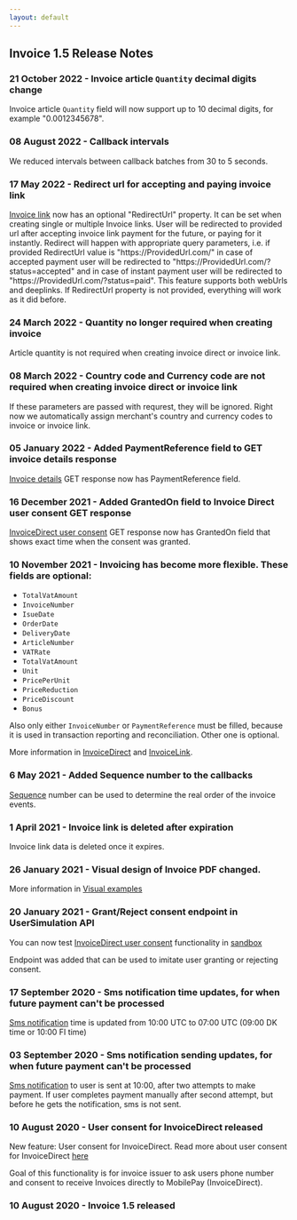 ```yaml
---
layout: default
---
```


## Invoice 1.5 Release Notes

### <a name="response_code"></a> 21 October 2022 - Invoice article <code>Quantity</code> decimal digits change
Invoice article <code>Quantity</code> field will now support up to 10 decimal digits, for example "0.0012345678".

### <a name="response_code"></a> 08 August 2022 - Callback intervals

We reduced intervals between callback batches from 30 to 5 seconds.

### <a name="response_code"></a> 17 May 2022 - Redirect url for accepting and paying invoice link

[Invoice link](https://mobilepaydev.github.io/MobilePay-Invoice/api_reference#link) now has an optional "RedirectUrl" property. It can be set when creating single or multiple Invoice links. User will be redirected to provided url after accepting invoice link payment for the future, or paying for it instantly. Redirect will happen with appropriate query parameters, i.e. if provided RedirectUrl value is "https<span>://ProvidedUrl.com/</span>" in case of accepted payment user will be redirected to "https<span>://ProvidedUrl.com/?status=accepted</span>" and in case of instant payment user will be redirected to "https<span>://ProvidedUrl.com/?status=paid</span>". This feature supports both webUrls and deeplinks. If RedirectUrl property is not provided, everything will work as it did before.

### <a name="response_code"></a> 24 March 2022 - Quantity no longer required when creating invoice

Article quantity is not required when creating invoice direct or invoice link.

### <a name="response_code"></a> 08 March 2022 - Country code and Currency code are not required when creating invoice direct or invoice link

If these parameters are passed with requrest, they will be ignored. Right now we automatically assign merchant's country and currency codes to invoice or invoice link.

### <a name="response_code"></a> 05 January 2022 - Added PaymentReference field to GET invoice details response

[Invoice details](https://mobilepaydev.github.io/MobilePay-Invoice/api_reference#get-details) GET response now has PaymentReference field.

### <a name="response_code"></a> 16 December 2021 - Added GrantedOn field to Invoice Direct user consent GET response

[InvoiceDirect user consent](https://mobilepaydev.github.io/MobilePay-Invoice/api_reference#direct-invoice-consent) GET response now has GrantedOn field that shows exact time when the consent was granted.

### <a name="response_code"></a> 10 November 2021 - Invoicing has become more flexible. These fields are optional:

<ul>
<li><code>TotalVatAmount</code></li>
<li><code>InvoiceNumber</code></li>
<li><code>IsueDate</code></li>
<li><code>OrderDate</code></li>
<li><code>DeliveryDate</code></li>
<li><code>ArticleNumber</code></li>
<li><code>VATRate</code></li>
<li><code>TotalVatAmount</code></li>
<li><code>Unit</code></li>
<li><code>PricePerUnit</code></li>
<li><code>PriceReduction</code></li>
<li><code>PriceDiscount</code></li>
<li><code>Bonus</code></li>
</ul>

Also only either <code>InvoiceNumber</code> or <code>PaymentReference</code> must be filled, because it is used in transaction reporting and reconciliation. Other one is optional.

More information in [InvoiceDirect](https://mobilepaydev.github.io/MobilePay-Invoice/api_reference#direct) and [InvoiceLink](https://mobilepaydev.github.io/MobilePay-Invoice/api_reference#link).

### <a name="response_code"></a> 6 May 2021 - Added Sequence number to the callbacks

[Sequence](callbacks#sequence_note) number can be used to determine the real order of the invoice events.

### <a name="response_code"></a> 1 April 2021 - Invoice link is deleted after expiration

Invoice link data is deleted once it expires.

### <a name="response_code"></a> 26 January 2021 - Visual design of Invoice PDF changed.

More information in [Visual examples](https://mobilepaydev.github.io/MobilePay-Invoice/visual_examples)

### <a name="response_code"></a> 20 January 2021 - Grant/Reject consent endpoint in UserSimulation API

You can now test [InvoiceDirect user consent](https://mobilepaydev.github.io/MobilePay-Invoice/api_reference#direct-invoice-consent) functionality in [sandbox](https://sandbox-developer.mobilepay.dk/)

Endpoint was added that can be used to imitate user granting or rejecting consent.

### <a name="response_code"></a> 17 September 2020 - Sms notification time updates, for when future payment can't be processed

[Sms notification](https://mobilepaydev.github.io/MobilePay-Invoice/api_reference#validations) time is updated from 10:00 UTC to 07:00 UTC (09:00 DK time or 10:00 FI time)

### <a name="response_code"></a> 03 September 2020 - Sms notification sending updates, for when future payment can't be processed

[Sms notification](https://mobilepaydev.github.io/MobilePay-Invoice/api_reference#validations) to user is sent at 10:00, after two attempts to make payment. If user completes payment manually after second attempt, but before he gets the notification, sms is not sent.

### <a name="response_code"></a> 10 August 2020 - User consent for InvoiceDirect released

New feature: User consent for InvoiceDirect. Read more about user consent for InvoiceDirect [here](https://mobilepaydev.github.io/MobilePay-Invoice/api_reference#direct-invoice-consent)

Goal of this functionality is for invoice issuer to ask users phone number and consent to receive Invoices directly to MobilePay (InvoiceDirect).

### <a name="response_code"></a> 10 August 2020 - Invoice 1.5 released
